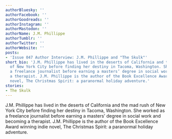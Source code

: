 ```yaml
---
authorBluesky: ''
authorFacebook: ''
authorGoodreads: ''
authorInstagram: ''
authorMastodon: ''
authorName: J.M. Phillippe
authorTumblr: ''
authorTwitter: ''
authorWebsite: ''
posts:
- 'Issue 047 Author Interview: J.M. Phillippe and "The Skulk"'
short_bio: 'J.M. Phillippe has lived in the deserts of California and the mad rush
  of New York City before finding her destiny in Tacoma, Washington. She worked as
  a freelance journalist before earning a masters’ degree in social work and becoming
  a therapist. J.M. Phillippe is the author of the Book Excellence Award winning indie
  novel, The Christmas Spirit: a paranormal holiday adventure.'
stories:
- The Skulk
---
```


J.M. Phillippe has lived in the deserts of California and the mad rush of New York City before finding her destiny in Tacoma, Washington. She worked as a freelance journalist before earning a masters’ degree in social work and becoming a therapist. J.M. Phillippe is the author of the Book Excellence Award winning indie novel, The Christmas Spirit: a paranormal holiday adventure.